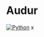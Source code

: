 # Audur
[![Python](https://img.shields.io/badge/Python-3776AB?style=for-the-badge&logo=python&logoColor=white)]()
x
